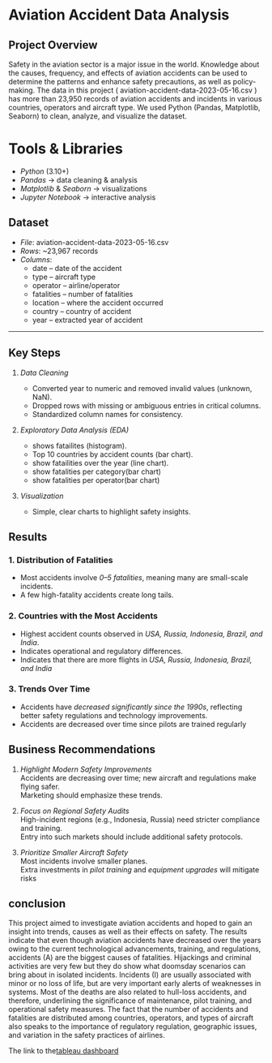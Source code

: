 #  Aviation Accident Data Analysis

##  Project Overview
Safety in the aviation sector is a major issue in the world. Knowledge about the causes, frequency, and effects of aviation accidents can be used to determine the patterns and enhance safety precautions, as well as policy-making. The data in this project ( aviation-accident-data-2023-05-16.csv ) has more than 23,950 records of aviation accidents and incidents in various countries, operators and aircraft type.
We used Python (Pandas, Matplotlib, Seaborn) to clean, analyze, and visualize the dataset.


# Tools & Libraries
- *Python* (3.10+)
- *Pandas* → data cleaning & analysis
- *Matplotlib* & *Seaborn* → visualizations
- *Jupyter Notebook* → interactive analysis


## Dataset
- *File*: aviation-accident-data-2023-05-16.csv  
- *Rows*: ~23,967 records  
- *Columns*:  
  - date – date of the accident  
  - type – aircraft type  
  - operator – airline/operator  
  - fatalities – number of fatalities  
  - location – where the accident occurred  
  - country – country of accident  
  - year – extracted year of accident  

---

## Key Steps
1. *Data Cleaning*
   - Converted year to numeric and removed invalid values (unknown, NaN).
   - Dropped rows with missing or ambiguous entries in critical columns.
   - Standardized column names for consistency.

2. *Exploratory Data Analysis (EDA)*
   - shows fatailites  (histogram).
   - Top 10 countries by accident counts (bar chart).
   - show fatailities over the year (line chart).
   - show fatalities per category(bar chart)
   - show fatalities per operator(bar chart)
3. *Visualization*
   - Simple, clear charts to highlight safety insights.

## Results

### 1. Distribution of Fatalities
- Most accidents involve *0–5 fatalities*, meaning many are small-scale incidents.
- A few high-fatality accidents create long tails.

### 2. Countries with the Most Accidents
- Highest accident counts observed in *USA, Russia, Indonesia, Brazil, and India*.
- Indicates operational and regulatory differences.
- Indicates that there are more flights in *USA, Russia, Indonesia, Brazil, and India*

### 3. Trends Over Time
- Accidents have *decreased significantly since the 1990s*, reflecting better safety regulations and technology improvements.
- Accidents are decreased over time since pilots are trained regularly

## Business Recommendations
1. *Highlight Modern Safety Improvements*  
   Accidents are decreasing over time; new aircraft and regulations make flying safer.  
   Marketing should emphasize these trends.

2. *Focus on Regional Safety Audits*  
   High-incident regions (e.g., Indonesia, Russia) need stricter compliance and training.  
   Entry into such markets should include additional safety protocols.

3. *Prioritize Smaller Aircraft Safety*  
   Most incidents involve smaller planes.  
   Extra investments in *pilot training* and *equipment upgrades* will mitigate risks

## conclusion
This project aimed to investigate aviation accidents and hoped to gain an insight into trends, causes as well as their effects on safety. The results indicate that even though aviation accidents have decreased over the years owing to the current technological advancements, training, and regulations, accidents (A) are the biggest causes of fatalities. Hijackings and criminal activities are very few but they do show what doomsday scenarios can bring about in isolated incidents.
Incidents (I) are usually associated with minor or no loss of life, but are very important early alerts of weaknesses in systems. Most of the deaths are also related to hull-loss accidents, and therefore, underlining the significance of maintenance, pilot training, and operational safety measures. The fact that the number of accidents and fatalities are distributed among countries, operators, and types of aircraft also speaks to the importance of regulatory regulation, geographic issues, and variation in the safety practices of airlines.  

   


The link to the[tableau dashboard](https://public.tableau.com/views/AviationAccidentDataAnalysis_17593378456050/AVIATIONACCIDENTDATA?:language=en-US&:sid=&:redirect=auth&:display_count=n&:origin=viz_share_link)
